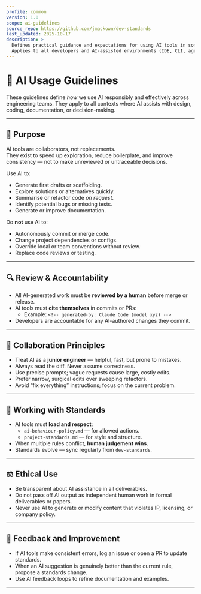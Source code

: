 ```yaml
---
profile: common
version: 1.0
scope: ai-guidelines
source_repo: https://github.com/jmackown/dev-standards
last_updated: 2025-10-17
description: >
  Defines practical guidance and expectations for using AI tools in software development.
  Applies to all developers and AI-assisted environments (IDE, CLI, agent, or automation).
---
```


# 🤖 AI Usage Guidelines

These guidelines define *how* we use AI responsibly and effectively across engineering teams.
They apply to all contexts where AI assists with design, coding, documentation, or decision-making.

---

## 🎯 Purpose

AI tools are collaborators, not replacements.  
They exist to speed up exploration, reduce boilerplate, and improve consistency — not to make
unreviewed or untraceable decisions.

Use AI to:
- Generate first drafts or scaffolding.
- Explore solutions or alternatives quickly.
- Summarise or refactor code *on request*.
- Identify potential bugs or missing tests.
- Generate or improve documentation.

Do **not** use AI to:
- Autonomously commit or merge code.
- Change project dependencies or configs.
- Override local or team conventions without review.
- Replace code reviews or testing.

---

## 🔍 Review & Accountability

- All AI-generated work must be **reviewed by a human** before merge or release.
- AI tools must **cite themselves** in commits or PRs:
  - Example: `<!-- generated-by: Claude Code (model xyz) -->`
- Developers are accountable for any AI-authored changes they commit.

---

## 🧱 Collaboration Principles

- Treat AI as a **junior engineer** — helpful, fast, but prone to mistakes.
- Always read the diff. Never assume correctness.
- Use precise prompts; vague requests cause large, costly edits.
- Prefer narrow, surgical edits over sweeping refactors.
- Avoid “fix everything” instructions; focus on the current problem.

---

## 🧩 Working with Standards

- AI tools must **load and respect**:
  - `ai-behaviour-policy.md` — for allowed actions.
  - `project-standards.md` — for style and structure.
- When multiple rules conflict, **human judgement wins**.
- Standards evolve — sync regularly from `dev-standards`.

---

## ⚖️ Ethical Use

- Be transparent about AI assistance in all deliverables.
- Do not pass off AI output as independent human work in formal deliverables or papers.
- Never use AI to generate or modify content that violates IP, licensing, or company policy.

---

## 💬 Feedback and Improvement

- If AI tools make consistent errors, log an issue or open a PR to update standards.
- When an AI suggestion is genuinely better than the current rule, propose a standards change.
- Use AI feedback loops to refine documentation and examples.

---

<!-- ai-context:
type: ai-guidelines
scope: organisation-wide
purpose: Define how AI tools should be used responsibly in software development.
canonical_source: https://github.com/jmackown/dev-standards/tree/main/common/ai-guidelines.md
-->
